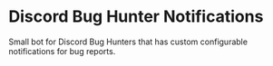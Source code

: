 # Discord Bug Hunter Notifications
Small bot for Discord Bug Hunters that has custom configurable notifications for bug reports.
